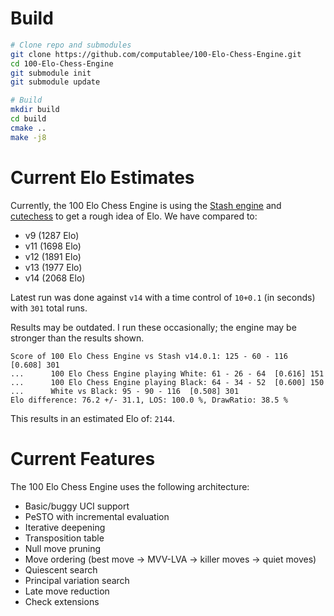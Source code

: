 # Build

```sh
# Clone repo and submodules
git clone https://github.com/computablee/100-Elo-Chess-Engine.git
cd 100-Elo-Chess-Engine
git submodule init
git submodule update

# Build
mkdir build
cd build
cmake ..
make -j8
```

# Current Elo Estimates

Currently, the 100 Elo Chess Engine is using the [Stash engine](https://gitlab.com/mhouppin/stash-bot) and [cutechess](https://cutechess.com/) to get a rough idea of Elo.
We have compared to:

- v9 (1287 Elo)
- v11 (1698 Elo)
- v12 (1891 Elo)
- v13 (1977 Elo)
- v14 (2068 Elo)

Latest run was done against `v14` with a time control of `10+0.1` (in seconds) with `301` total runs.

Results may be outdated.
I run these occasionally; the engine may be stronger than the results shown.

```
Score of 100 Elo Chess Engine vs Stash v14.0.1: 125 - 60 - 116  [0.608] 301
...      100 Elo Chess Engine playing White: 61 - 26 - 64  [0.616] 151
...      100 Elo Chess Engine playing Black: 64 - 34 - 52  [0.600] 150
...      White vs Black: 95 - 90 - 116  [0.508] 301
Elo difference: 76.2 +/- 31.1, LOS: 100.0 %, DrawRatio: 38.5 %
```

This results in an estimated Elo of: `2144`.

# Current Features

The 100 Elo Chess Engine uses the following architecture:

- Basic/buggy UCI support
- PeSTO with incremental evaluation
- Iterative deepening
- Transposition table
- Null move pruning
- Move ordering (best move -> MVV-LVA -> killer moves -> quiet moves)
- Quiescent search
- Principal variation search
- Late move reduction
- Check extensions